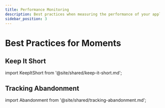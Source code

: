 ```yaml
---
title: Performance Monitoring
description: Best practices when measuring the performance of your application using the Embrace SDK
sidebar_position: 3
---
```


# Best Practices for Moments

## Keep It Short

import KeepItShort from '@site/shared/keep-it-short.md';

<KeepItShort />

## Tracking Abandonment

import Abandonment from '@site/shared/tracking-abandonment.md';

<Abandonment />
